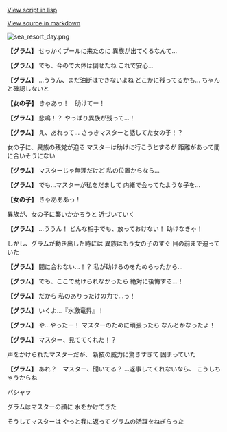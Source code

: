 [View script in lisp](../scripts/210081103.txt)

[View source in markdown](210081103.md)

![sea_resort_day.png](../images/backgrounds/sea_resort_day.png)

**【グラム】**
せっかくプールに来たのに
異族が出てくるなんて…

**【グラム】**
でも、今ので大体は倒せたね
これで安心…

**【グラム】**
…ううん、まだ油断はできないよね
どこかに残ってるかも…
ちゃんと確認しないと

**【女の子】**
きゃあっ！　助けてー！

**【グラム】**
悲鳴！？
やっぱり異族が残って…！

**【グラム】**
え、あれって…
さっきマスターと話してた女の子！？

女の子に、異族の残党が迫る
マスターは助けに行こうとするが
距離があって間に合いそうにない

**【グラム】**
マスターじゃ無理だけど
私の位置からなら…

**【グラム】**
でも…マスターが私をだまして
内緒で会ってたような子を…

**【女の子】**
きゃあああっ！

異族が、女の子に襲いかかろうと
近づいていく

**【グラム】**
…ううん！
どんな相手でも、放っておけない！
助けなきゃ！

しかし、グラムが動き出した時には
異族はもう女の子のすぐ
目の前まで迫っていた

**【グラム】**
間に合わない…！？
私が助けるのをためらったから…

**【グラム】**
でも、ここで助けられなかったら
絶対に後悔する…！

**【グラム】**
だから
私のありったけの力で…っ！

**【グラム】**
いくよ…『水激竜昇』！

**【グラム】**
や…やったー！
マスターのために頑張ったら
なんとかなったよ！

**【グラム】**
マスター、見ててくれた！？

声をかけられたマスターだが、
新技の威力に驚きすぎて
固まっていた

**【グラム】**
あれ？　マスター、聞いてる？
…返事してくれないなら、
こうしちゃうからね

バシャッ

グラムはマスターの顔に
水をかけてきた

そうしてマスターは
やっと我に返って
グラムの活躍をねぎらった
